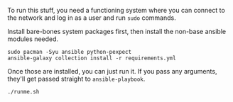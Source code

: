 To run this stuff, you need a functioning system where you can connect to the network and log in as a user and run `sudo` commands.

Install bare-bones system packages first, then install the non-base ansible modules needed.

```
sudo pacman -Syu ansible python-pexpect
ansible-galaxy collection install -r requirements.yml
```

Once those are installed, you can just run it. If you pass any arguments, they'll get passed straight to `ansible-playbook`.

```
./runme.sh
```
